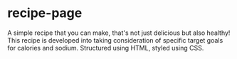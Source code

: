 # recipe-page
A simple recipe that you can make, that's not just delicious but also healthy!
This recipe is developed into taking consideration of specific target goals for calories and sodium.
Structured using HTML, styled using CSS.